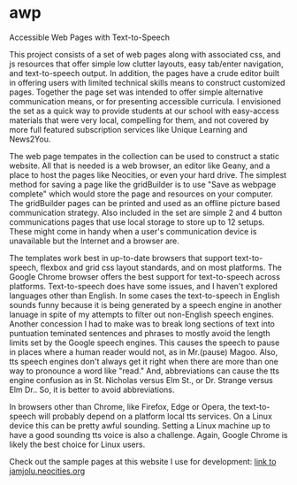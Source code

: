 # awp
Accessible Web Pages with Text-to-Speech

This project consists of a set of web pages along with associated css, and js resources that offer simple low clutter layouts, easy tab/enter navigation, and text-to-speech output. In addition, the pages have a crude editor built in offering users with limited technical skills means to construct customized pages. Together the page set was intended to offer simple alternative communication means, or for presenting accessible curricula. I envisioned the set as a quick way to provide students at our school with easy-access materials that were very local, compelling for them, and not covered by more full featured subscription services like Unique Learning and News2You. 

The web page tempates in the collection can be used to construct a static website. All that is needed is a web browser, an editor like Geany, and a place to host the pages like Neocities, or even your hard drive. The simplest method for saving a page like the gridBuilder is to use "Save as webpage complete" which would store the page and resources on your computer. The gridBuilder pages can be printed and used as an offline picture based communication strategy. Also included in the set are simple 2 and 4 button communications pages that use local storage to store up to 12 setups. These might come in handy when a user's communication device is unavailable but the Internet and a browser are.

The templates work best in up-to-date browsers that support text-to-speech, flexbox and grid css layout standards, and on most platforms. The Google Chrome browser offers the best support for text-to-speech across platforms. Text-to-speech does have some issues, and I haven't explored languages other than English. In some cases the text-to-speech in English sounds funny because it is being generated by a speech engine in another lanuage in spite of my attempts to filter out non-English speech engines. Another concession I had to make was to break long sections of text into puntuation teminated sentences and phrases to mostly avoid the length limits set by the Google speech engines. This causes the speech to pause in places where a human reader would not, as in Mr.(pause) Magoo. Also, tts speech engines don't always get it right when there are more than one way to pronounce a word like "read." And, abbreviations can cause the tts engine confusion as in St. Nicholas versus Elm St., or Dr. Strange versus Elm Dr.. So, it is better to avoid abbreviations.

In browsers other than Chrome, like Firefox, Edge or Opera, the text-to-speech will probably depend on a platform local tts services. On a Linux device this can be pretty awful sounding. Setting a Linux machine up to have a good sounding tts voice is also a challenge. Again, Google Chrome is likely the best choice for Linux users.

Check out the sample pages at this website I use for development: [link to jamjolu.neocities.org](https://jamjolu.neocities.org/)
